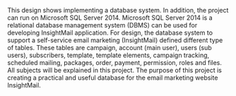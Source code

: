 This design shows implementing a database system. In addition, the project can run on
Microsoft SQL Server 2014. Microsoft SQL Server 2014 is a relational database management
system (DBMS) can be used for developing InsightMail application.
For design, the database system to support a self-service email marketing (InsightMail) defined
different type of tables. These tables are campaign, account (main user), users (sub users),
subscribers, template, template elements, campaign tracking, scheduled mailing, packages,
order, payment, permission, roles and files. All subjects will be explained in this project. The
purpose of this project is creating a practical and useful database for the email marketing website
InsightMail. 
